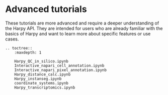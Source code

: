 # Advanced tutorials

These tutorials are more advanced and require a deeper understanding of the Harpy API. They are intended for users who are already familiar with the basics of Harpy and want to learn more about specific features or use cases.

```{eval-rst}
.. toctree::
    :maxdepth: 1

    Harpy_QC_in_silico.ipynb
    Interactive_napari_cell_annotation.ipynb
    Interactive_napari_pixel_annotation.ipynb
    Harpy_distance_calc.ipynb
    Harpy_instanseg.ipynb
    coordinate_systems.ipynb
    Harpy_transcriptomics.ipynb
```

